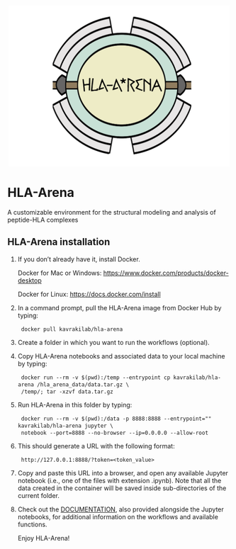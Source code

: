 <p align="center">
  <img width="500" src="hla-arena.png">
</p>

# HLA-Arena
A customizable environment for the structural modeling and analysis of peptide-HLA complexes

## HLA-Arena installation
1. If you don’t already have it, install Docker.

    Docker for Mac or Windows: https://www.docker.com/products/docker-desktop

    Docker for Linux: https://docs.docker.com/install

2. In a command prompt, pull the HLA-Arena image from Docker Hub by typing:

        docker pull kavrakilab/hla-arena

3. Create a folder in which you want to run the workflows (optional).

4. Copy HLA-Arena notebooks and associated data to your local machine by typing:

        docker run --rm -v $(pwd):/temp --entrypoint cp kavrakilab/hla-arena /hla_arena_data/data.tar.gz \
        /temp/; tar -xzvf data.tar.gz

5. Run HLA-Arena in this folder by typing:

        docker run --rm -v $(pwd):/data -p 8888:8888 --entrypoint="" kavrakilab/hla-arena jupyter \
        notebook --port=8888 --no-browser --ip=0.0.0.0 --allow-root

6. This should generate a URL with the following format:

        http://127.0.0.1:8888/?token=<token_value>

7. Copy and paste this URL into a browser, and open any available Jupyter notebook (i.e., one of
the files with extension .ipynb). Note that all the data created in the container will be saved inside
sub-directories of the current folder.

8. Check out the [DOCUMENTATION](https://kavrakilab.github.io/hla-arena/DOCUMENTATION.html), also provided alongside the Jupyter notebooks, for
additional information on the workflows and available functions. 

    Enjoy HLA-Arena!
